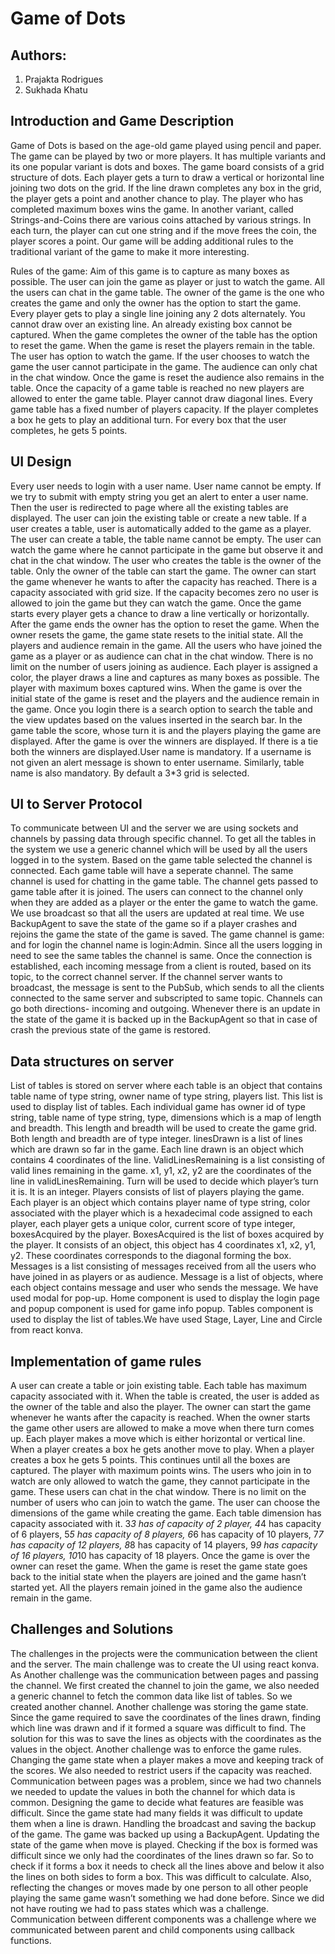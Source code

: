 # Game of Dots
 
## Authors:
1. Prajakta Rodrigues
2. Sukhada Khatu
 
## Introduction and Game Description
Game of Dots is based on the age-old game played using pencil and paper. The game can be played by two or more players. It has multiple variants and its one popular variant is dots and boxes. The game board consists of a grid structure of dots. Each player gets a turn to draw a vertical or horizontal line joining two dots on the grid. If the line drawn completes any box in the grid, the player gets a point and another chance to play. The player who has completed maximum boxes wins the game. In another variant, called Strings-and-Coins there are various coins attached by various strings. In each turn, the player can cut one string and if the move frees the coin, the player scores a point. Our game will be adding additional rules to the traditional variant of the game to make it more interesting. 

Rules of the game:
Aim of this game is to capture as many boxes as possible. The user can join the game as player or just to watch the game. All the users can chat in the game table. The owner of the game is the one who creates the game and only the owner has the option to start the game. Every player gets to play a single line joining any 2 dots alternately. You cannot draw over an existing line. An already existing box cannot be captured. When the game completes the owner of the table has the option to reset the game. When the game is reset the players remain in the table. The user has option to watch the game. If the user chooses to watch the game the user cannot participate in the game. The audience can only chat in the chat window. Once the game is reset the audience also remains in the table. Once the capacity of a game table is reached no new players are allowed to enter the game table. Player cannot draw diagonal lines. Every game table has a fixed number of players capacity. If the player completes a box he gets to play an additional turn. For every box that the user completes, he gets 5 points.


## UI Design
Every user needs to login with a user name. User name cannot be empty. If we try to submit with empty string you get an alert to enter a user name. Then the user is redirected to page where all the existing tables are displayed. The user can join the existing table or create a new table. If a user creates a table, user is automatically added to the game as a player. The user can create a table, the table name cannot be empty. The user can watch the game where he cannot participate in the game but observe it and chat in the chat window. The user who creates the table is the owner of the table. Only the owner of the table can start the game. The owner can start the game whenever he wants to after the capacity has reached. There is a capacity associated with grid size. If the capacity becomes zero no user is allowed to join the game but they can watch the game. Once the game starts every player gets a chance to draw a line vertically or horizontally. After the game ends the owner has the option to reset the game. When the owner resets the game, the game state resets to the initial state. All the players and audience remain in the game. All the users who have joined the game as a player or as audience can chat in the chat window. There is no limit on the number of users joining as audience. Each player is assigned a color, the player draws a line and captures as many boxes as possible. The player with maximum boxes captured wins. When the game is over the initial state of the game is reset and the players and the audience remain in the game. Once you login there is a search option to search the table and the view updates based on the values inserted in the search bar. In the game table the score, whose turn it is and the players playing the game are displayed. After the game is over the winners are displayed. If there is a tie both the winners are displayed.User name is mandatory. If a username is not given an alert message is shown to enter username. Similarly, table name is also mandatory. By default a 3*3 grid is selected. 
 
## UI to Server Protocol
To communicate between UI and the server we are using sockets and channels by passing data through specific channel. To get all the tables in the system we use a generic channel which will be used by all the users logged in to the system. Based on the game table selected the channel is connected. Each game table will have a seperate channel. The same channel is used for chatting in the game table. The channel gets passed to game table after it is joined. The users can connect to the channel only when they are added as a player or the enter the game to watch the game. We use broadcast so that all the users are updated at real time. We use BackupAgent to save the state of the game so if a player crashes and rejoins the game the state of the game is saved. The game channel is game:<table name> and for login the channel name is login:Admin. Since all the users logging in need to see the same tables the channel is same. Once the connection is established, each incoming message from a client is routed, based on its topic, to the correct channel server. If the channel server wants to broadcast, the message is sent to the PubSub, which sends to all the clients connected to the same server and subscripted to same topic. Channels can go both directions- incoming and outgoing. Whenever there is an update in the state of the game it is backed up in the BackupAgent so that in case of crash the previous state of the game is restored.
## Data structures on server
List of tables is stored on server where each table is an object that contains table name of type string, owner name of type string, players list. This list is used to display list of tables. Each individual game has owner id of type string, table name of type string, type, dimensions which is a map of length and breadth. This length and breadth will be used to create the game grid. Both length and breadth are of type integer. linesDrawn is a list of lines which are drawn so far in the game. Each line drawn is an object which contains 4 coordinates of the line. ValidLinesRemaining is a list consisting of valid lines remaining in the game. x1, y1, x2, y2 are the coordinates of the line in validLinesRemaining. Turn will be used to decide which player’s turn it is. It is an integer. Players consists of list of players playing the game. Each player is an object which contains player name of type string, color associated with the player which is a hexadecimal code assigned to each player, each player gets a unique color, current score of type integer, boxesAcquired by the player. BoxesAcquired is the list of boxes acquired by the player. It consists of an object, this object has 4 coordinates x1, x2, y1, y2. These coordinates corresponds to the diagonal forming the box. Messages is a list consisting of messages received from all the users who have joined in as players or as audience. Message is a list of objects, where each object contains message and user who sends the message. We have used modal for pop-up. Home component is used to display the login page and popup component is used for game info popup. Tables component is used to display the list of tables.We have used Stage, Layer, Line and Circle from react konva.
## Implementation of game rules
A user can create a table or join existing table. Each table has maximum capacity associated with it. When the table is created, the user is added as the owner of the table and also the player. The owner can start the game whenever he wants after the capacity is reached. When the owner starts the game other users are allowed to make a move when there turn comes up. Each player makes a move which is either horizontal or vertical line. When a player creates a box he gets another move to play. When a player creates a box he gets 5 points. This continues until all the boxes are captured. The player with maximum points wins. The users who join in to watch are only allowed to watch the game, they cannot participate in the game. These users can chat in the chat window. There is no limit on the number of users who can join to watch the game. The user can choose the dimensions of the game while creating the game. Each table dimension has capacity associated with it. 3*3 has of capacity of 2 player, 4*4 has capacity of 6 players, 5*5 has capacity of 8 players, 6*6 has capacity of 10 players, 7*7 has capacity of 12 players, 8*8 has capacity of 14 players, 9*9 has capacity of 16 players, 10*10 has capacity of 18 players. Once the game is over the owner can reset the game. When the game is reset the game state goes back to the initial state when the players are joined and the game hasn’t started yet. All the players remain joined in the game also the audience remain in the game.

## Challenges and Solutions

The challenges in the projects were the communication between the client and the server. The main challenge was to create the UI using react konva. As Another challenge was the communication between pages and passing the channel. We first created the channel to join the game, we also needed a generic channel to fetch the common data like list of tables. So we created another channel. Another challenge was storing the game state. Since the game required to save the coordinates of the lines drawn, finding which line was drawn and if it formed a square was difficult to find. The solution for this was to save the lines as objects with the coordinates as the values in the object. Another challenge was to enforce the game rules. Changing the game state when a player makes a move and keeping track of the scores. We also needed to restrict users if the capacity was reached. Communication between pages was a problem, since we had two channels we needed to update the values in both the channel for which data is common. Designing the game to decide what features are feasible was difficult. Since the game state had many fields it was difficult to update them when a line is drawn. Handling the broadcast and saving the backup of the game. The game was backed up using a BackupAgent. Updating the state of the game when move is played. Checking if the box is formed was difficult since we only had the coordinates of the lines drawn so far. So to check if it forms a box it needs to check all the lines above and below it also the lines on both sides to form a box. This was difficult to calculate. Also, reflecting the changes or moves made by one person to all other people playing the same game wasn’t something we had done before. Since we did not have routing we had to pass states which was a challenge. Communication between different components was a challenge where we communicated between parent and child components using callback functions.

